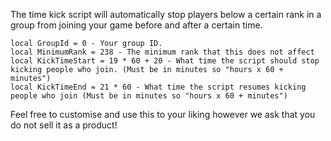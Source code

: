 The time kick script will automatically stop players below a certain rank in a group from joining your game before and after a certain time.

```
local GroupId = 0 - Your group ID.
local MinimumRank = 238 - The minimum rank that this does not affect
local KickTimeStart = 19 * 60 + 20 - What time the script should stop kicking people who join. (Must be in minutes so "hours x 60 + minutes")
local KickTimeEnd = 21 * 60 - What time the script resumes kicking people who join (Must be in minutes so "hours x 60 + minutes")
```

Feel free to customise and use this to your liking however we ask that you do not sell it as a product!
